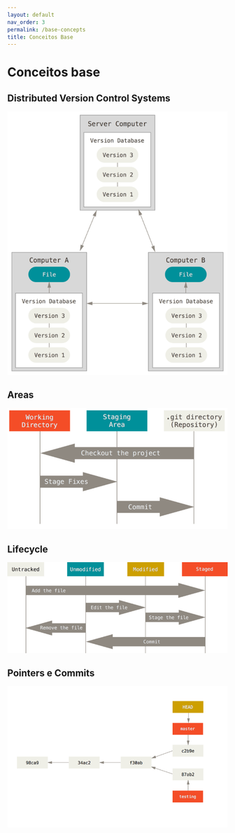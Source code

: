 ```yaml
---
layout: default
nav_order: 3
permalink: /base-concepts
title: Conceitos Base
---
```

# Conceitos base

## Distributed Version Control Systems
![Areas](pages/base-concepts/distributed.png)

## Areas
![Areas](pages/base-concepts/areas.png)

## Lifecycle
![Lifecycle](pages/base-concepts/lifecycle.png)

## Pointers e Commits
![Pointers e Commits](pages/base-concepts/pointers-and-commits.png)
